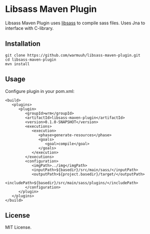 Libsass Maven Plugin
==========

Libsass Maven Plugin uses [libsass](http://github.com/hcatlin/libsass) to compile sass files.
Uses Jna to interface with C-library.

Installation
-----
```
git clone https://github.com/warmuuh/libsass-maven-plugin.git
cd libsass-maven-plugin
mvn install
```

Usage
-----
Configure plugin in your pom.xml:

```
<build>
   <plugins>
      <plugin>
         <groupId>wrm</groupId>
         <artifactId>libsass-maven-plugin</artifactId>
         <version>0.1.0-SNAPSHOT</version>
         <executions>
            <execution>
               <phase>generate-resources</phase>
               <goals>
                  <goal>compile</goal>
               </goals>
            </execution>
         </executions>
         <configuration>
            <imgPath>../img</imgPath>
            <inputPath>${basedir}/src/main/sass/</inputPath>
            <outputPath>${project.basedir}/target/</outputPath>
            <includePath>${basedir}/src/main/sass/plugins/</includePath>
         </configuration>
      </plugin>
   </plugins>
</build>
```



License
-------

MIT License.